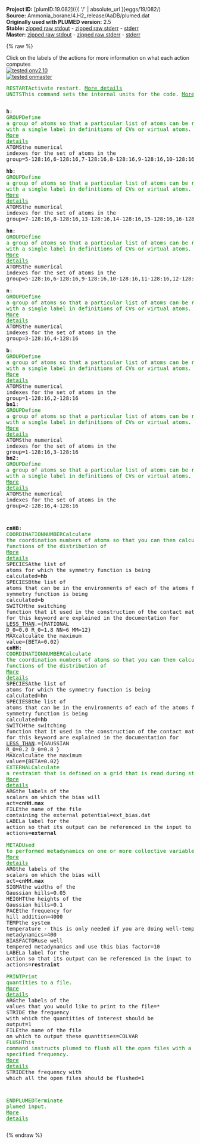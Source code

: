 **Project ID:** [plumID:19.082]({{ '/' | absolute_url }}eggs/19/082/)  
**Source:** Ammonia_borane/4.H2_release/AaDB/plumed.dat  
**Originally used with PLUMED version:** 2.5  
**Stable:** [zipped raw stdout](plumed.dat.plumed.stdout.txt.zip) - [zipped raw stderr](plumed.dat.plumed.stderr.txt.zip) - [stderr](plumed.dat.plumed.stderr)  
**Master:** [zipped raw stdout](plumed.dat.plumed_master.stdout.txt.zip) - [zipped raw stderr](plumed.dat.plumed_master.stderr.txt.zip) - [stderr](plumed.dat.plumed_master.stderr)  

{% raw %}
<div class="plumedpreheader">
<div class="headerInfo" id="value_details_data/Ammonia_borane/4.H2_release/AaDB/plumed.dat"> Click on the labels of the actions for more information on what each action computes </div>
<div class="containerBadge">
<div class="headerBadge"><a href="plumed.dat.plumed.stderr"><img src="https://img.shields.io/badge/v2.10-passing-green.svg" alt="tested onv2.10" /></a></div>
<div class="headerBadge"><a href="plumed.dat.plumed_master.stderr"><img src="https://img.shields.io/badge/master-passing-green.svg" alt="tested onmaster" /></a></div>
</div>
</div>
<pre class="plumedlisting">
<span class="plumedtooltip" style="color:green">RESTART<span class="right">Activate restart. <a href="https://www.plumed.org/doc-master/user-doc/html/RESTART" style="color:green">More details</a><i></i></span></span>
<span style="display:none;" id="data/Ammonia_borane/4.H2_release/AaDB/plumed.dat">The RESTART action with label <b></b> calculates something</span><span class="plumedtooltip" style="color:green">UNITS<span class="right">This command sets the internal units for the code. <a href="https://www.plumed.org/doc-master/user-doc/html/UNITS" style="color:green">More details</a><i></i></span></span> <span class="plumedtooltip">LENGTH<span class="right">the units of lengths<i></i></span></span>=A

<b name="data/Ammonia_borane/4.H2_release/AaDB/plumed.dath" onclick='showPath("data/Ammonia_borane/4.H2_release/AaDB/plumed.dat","data/Ammonia_borane/4.H2_release/AaDB/plumed.dath","data/Ammonia_borane/4.H2_release/AaDB/plumed.dath","brown")'>h</b>: <span class="plumedtooltip" style="color:green">GROUP<span class="right">Define a group of atoms so that a particular list of atoms can be referenced with a single label in definitions of CVs or virtual atoms. <a href="https://www.plumed.org/doc-master/user-doc/html/GROUP" style="color:green">More details</a><i></i></span></span> <span class="plumedtooltip">ATOMS<span class="right">the numerical indexes for the set of atoms in the group<i></i></span></span>=5-128:16,6-128:16,7-128:16,8-128:16,9-128:16,10-128:16,11-128:16,12-128:16,13-128:16,14-128:16,15-128:16,16-128:16   
<span style="display:none;" id="data/Ammonia_borane/4.H2_release/AaDB/plumed.dath">The GROUP action with label <b>h</b> calculates something</span><b name="data/Ammonia_borane/4.H2_release/AaDB/plumed.dathb" onclick='showPath("data/Ammonia_borane/4.H2_release/AaDB/plumed.dat","data/Ammonia_borane/4.H2_release/AaDB/plumed.dathb","data/Ammonia_borane/4.H2_release/AaDB/plumed.dathb","brown")'>hb</b>: <span class="plumedtooltip" style="color:green">GROUP<span class="right">Define a group of atoms so that a particular list of atoms can be referenced with a single label in definitions of CVs or virtual atoms. <a href="https://www.plumed.org/doc-master/user-doc/html/GROUP" style="color:green">More details</a><i></i></span></span> <span class="plumedtooltip">ATOMS<span class="right">the numerical indexes for the set of atoms in the group<i></i></span></span>=7-128:16,8-128:16,13-128:16,14-128:16,15-128:16,16-128:16  
<span style="display:none;" id="data/Ammonia_borane/4.H2_release/AaDB/plumed.dathb">The GROUP action with label <b>hb</b> calculates something</span><b name="data/Ammonia_borane/4.H2_release/AaDB/plumed.dathn" onclick='showPath("data/Ammonia_borane/4.H2_release/AaDB/plumed.dat","data/Ammonia_borane/4.H2_release/AaDB/plumed.dathn","data/Ammonia_borane/4.H2_release/AaDB/plumed.dathn","brown")'>hn</b>: <span class="plumedtooltip" style="color:green">GROUP<span class="right">Define a group of atoms so that a particular list of atoms can be referenced with a single label in definitions of CVs or virtual atoms. <a href="https://www.plumed.org/doc-master/user-doc/html/GROUP" style="color:green">More details</a><i></i></span></span> <span class="plumedtooltip">ATOMS<span class="right">the numerical indexes for the set of atoms in the group<i></i></span></span>=5-128:16,6-128:16,9-128:16,10-128:16,11-128:16,12-128:16  
<span style="display:none;" id="data/Ammonia_borane/4.H2_release/AaDB/plumed.dathn">The GROUP action with label <b>hn</b> calculates something</span><b name="data/Ammonia_borane/4.H2_release/AaDB/plumed.datn" onclick='showPath("data/Ammonia_borane/4.H2_release/AaDB/plumed.dat","data/Ammonia_borane/4.H2_release/AaDB/plumed.datn","data/Ammonia_borane/4.H2_release/AaDB/plumed.datn","brown")'>n</b>: <span class="plumedtooltip" style="color:green">GROUP<span class="right">Define a group of atoms so that a particular list of atoms can be referenced with a single label in definitions of CVs or virtual atoms. <a href="https://www.plumed.org/doc-master/user-doc/html/GROUP" style="color:green">More details</a><i></i></span></span> <span class="plumedtooltip">ATOMS<span class="right">the numerical indexes for the set of atoms in the group<i></i></span></span>=3-128:16,4-128:16   
<span style="display:none;" id="data/Ammonia_borane/4.H2_release/AaDB/plumed.datn">The GROUP action with label <b>n</b> calculates something</span><b name="data/Ammonia_borane/4.H2_release/AaDB/plumed.datb" onclick='showPath("data/Ammonia_borane/4.H2_release/AaDB/plumed.dat","data/Ammonia_borane/4.H2_release/AaDB/plumed.datb","data/Ammonia_borane/4.H2_release/AaDB/plumed.datb","brown")'>b</b>: <span class="plumedtooltip" style="color:green">GROUP<span class="right">Define a group of atoms so that a particular list of atoms can be referenced with a single label in definitions of CVs or virtual atoms. <a href="https://www.plumed.org/doc-master/user-doc/html/GROUP" style="color:green">More details</a><i></i></span></span> <span class="plumedtooltip">ATOMS<span class="right">the numerical indexes for the set of atoms in the group<i></i></span></span>=1-128:16,2-128:16 
<span style="display:none;" id="data/Ammonia_borane/4.H2_release/AaDB/plumed.datb">The GROUP action with label <b>b</b> calculates something</span><b name="data/Ammonia_borane/4.H2_release/AaDB/plumed.datbn1" onclick='showPath("data/Ammonia_borane/4.H2_release/AaDB/plumed.dat","data/Ammonia_borane/4.H2_release/AaDB/plumed.datbn1","data/Ammonia_borane/4.H2_release/AaDB/plumed.datbn1","brown")'>bn1</b>: <span class="plumedtooltip" style="color:green">GROUP<span class="right">Define a group of atoms so that a particular list of atoms can be referenced with a single label in definitions of CVs or virtual atoms. <a href="https://www.plumed.org/doc-master/user-doc/html/GROUP" style="color:green">More details</a><i></i></span></span> <span class="plumedtooltip">ATOMS<span class="right">the numerical indexes for the set of atoms in the group<i></i></span></span>=1-128:16,3-128:16 
<span style="display:none;" id="data/Ammonia_borane/4.H2_release/AaDB/plumed.datbn1">The GROUP action with label <b>bn1</b> calculates something</span><b name="data/Ammonia_borane/4.H2_release/AaDB/plumed.datbn2" onclick='showPath("data/Ammonia_borane/4.H2_release/AaDB/plumed.dat","data/Ammonia_borane/4.H2_release/AaDB/plumed.datbn2","data/Ammonia_borane/4.H2_release/AaDB/plumed.datbn2","brown")'>bn2</b>: <span class="plumedtooltip" style="color:green">GROUP<span class="right">Define a group of atoms so that a particular list of atoms can be referenced with a single label in definitions of CVs or virtual atoms. <a href="https://www.plumed.org/doc-master/user-doc/html/GROUP" style="color:green">More details</a><i></i></span></span> <span class="plumedtooltip">ATOMS<span class="right">the numerical indexes for the set of atoms in the group<i></i></span></span>=2-128:16,4-128:16 

<span style="display:none;" id="data/Ammonia_borane/4.H2_release/AaDB/plumed.datbn2">The GROUP action with label <b>bn2</b> calculates something</span><b name="data/Ammonia_borane/4.H2_release/AaDB/plumed.datcnHB" onclick='showPath("data/Ammonia_borane/4.H2_release/AaDB/plumed.dat","data/Ammonia_borane/4.H2_release/AaDB/plumed.datcnHB","data/Ammonia_borane/4.H2_release/AaDB/plumed.datcnHB","brown")'>cnHB</b>: <span class="plumedtooltip" style="color:green">COORDINATIONNUMBER<span class="right">Calculate the coordination numbers of atoms so that you can then calculate functions of the distribution of <a href="https://www.plumed.org/doc-master/user-doc/html/COORDINATIONNUMBER" style="color:green">More details</a><i></i></span></span> <span class="plumedtooltip">SPECIESA<span class="right">the list of atoms for which the symmetry function is being calculated<i></i></span></span>=<b name="data/Ammonia_borane/4.H2_release/AaDB/plumed.dathb">hb</b> <span class="plumedtooltip">SPECIESB<span class="right">the list of atoms that can be in the environments of each of the atoms for which the symmetry function is being calculated<i></i></span></span>=<b name="data/Ammonia_borane/4.H2_release/AaDB/plumed.datb">b</b> <span class="plumedtooltip">SWITCH<span class="right">the switching function that it used in the construction of the contact matrix. Options for this keyword are explained in the documentation for <a href="https://www.plumed.org/doc-master/user-doc/html/LESS_THAN">LESS_THAN</a>.<i></i></span></span>={RATIONAL D_0=0.0 R_0=1.8 NN=6 MM=12} <span class="plumedtooltip">MAX<span class="right">calculate the maximum value<i></i></span></span>={BETA=0.02}
<span style="display:none;" id="data/Ammonia_borane/4.H2_release/AaDB/plumed.datcnHB">The COORDINATIONNUMBER action with label <b>cnHB</b> calculates the following quantities:<table  align="center" frame="void" width="95%" cellpadding="5%"><tr><td width="5%"><b> Quantity </b>  </td><td><b> Description </b> </td></tr><tr><td width="5%">cnHB.max</td><td>the maximum colvar</td></tr><tr><td width="5%">cnHB.value</td><td>the coordination numbers of the specified atoms</td></tr></table></span><b name="data/Ammonia_borane/4.H2_release/AaDB/plumed.datcnHH" onclick='showPath("data/Ammonia_borane/4.H2_release/AaDB/plumed.dat","data/Ammonia_borane/4.H2_release/AaDB/plumed.datcnHH","data/Ammonia_borane/4.H2_release/AaDB/plumed.datcnHH","brown")'>cnHH</b>: <span class="plumedtooltip" style="color:green">COORDINATIONNUMBER<span class="right">Calculate the coordination numbers of atoms so that you can then calculate functions of the distribution of <a href="https://www.plumed.org/doc-master/user-doc/html/COORDINATIONNUMBER" style="color:green">More details</a><i></i></span></span> <span class="plumedtooltip">SPECIESA<span class="right">the list of atoms for which the symmetry function is being calculated<i></i></span></span>=<b name="data/Ammonia_borane/4.H2_release/AaDB/plumed.dathn">hn</b> <span class="plumedtooltip">SPECIESB<span class="right">the list of atoms that can be in the environments of each of the atoms for which the symmetry function is being calculated<i></i></span></span>=<b name="data/Ammonia_borane/4.H2_release/AaDB/plumed.dathb">hb</b> <span class="plumedtooltip">SWITCH<span class="right">the switching function that it used in the construction of the contact matrix. Options for this keyword are explained in the documentation for <a href="https://www.plumed.org/doc-master/user-doc/html/LESS_THAN">LESS_THAN</a>.<i></i></span></span>={GAUSSIAN R_0=0.2 D_0=0.8 } <span class="plumedtooltip">MAX<span class="right">calculate the maximum value<i></i></span></span>={BETA=0.02}
<span style="display:none;" id="data/Ammonia_borane/4.H2_release/AaDB/plumed.datcnHH">The COORDINATIONNUMBER action with label <b>cnHH</b> calculates the following quantities:<table  align="center" frame="void" width="95%" cellpadding="5%"><tr><td width="5%"><b> Quantity </b>  </td><td><b> Description </b> </td></tr><tr><td width="5%">cnHH.max</td><td>the maximum colvar</td></tr><tr><td width="5%">cnHH.value</td><td>the coordination numbers of the specified atoms</td></tr></table></span><span class="plumedtooltip" style="color:green">EXTERNAL<span class="right">Calculate a restraint that is defined on a grid that is read during start up <a href="https://www.plumed.org/doc-master/user-doc/html/EXTERNAL" style="color:green">More details</a><i></i></span></span> <span class="plumedtooltip">ARG<span class="right">the labels of the scalars on which the bias will act<i></i></span></span>=<b name="data/Ammonia_borane/4.H2_release/AaDB/plumed.datcnHH">cnHH.max</b> <span class="plumedtooltip">FILE<span class="right">the name of the file containing the external potential<i></i></span></span>=ext_bias.dat <span class="plumedtooltip">LABEL<span class="right">a label for the action so that its output can be referenced in the input to other actions<i></i></span></span>=<b name="data/Ammonia_borane/4.H2_release/AaDB/plumed.datexternal" onclick='showPath("data/Ammonia_borane/4.H2_release/AaDB/plumed.dat","data/Ammonia_borane/4.H2_release/AaDB/plumed.datexternal","data/Ammonia_borane/4.H2_release/AaDB/plumed.datexternal","brown")'>external</b> 
<br/><span style="display:none;" id="data/Ammonia_borane/4.H2_release/AaDB/plumed.datexternal">The EXTERNAL action with label <b>external</b> calculates the following quantities:<table  align="center" frame="void" width="95%" cellpadding="5%"><tr><td width="5%"><b> Quantity </b>  </td><td><b> Description </b> </td></tr><tr><td width="5%">external.bias</td><td>the instantaneous value of the bias potential</td></tr></table></span><span class="plumedtooltip" style="color:green">METAD<span class="right">Used to performed metadynamics on one or more collective variables. <a href="https://www.plumed.org/doc-master/user-doc/html/METAD" style="color:green">More details</a><i></i></span></span> <span class="plumedtooltip">ARG<span class="right">the labels of the scalars on which the bias will act<i></i></span></span>=<b name="data/Ammonia_borane/4.H2_release/AaDB/plumed.datcnHH">cnHH.max</b> <span class="plumedtooltip">SIGMA<span class="right">the widths of the Gaussian hills<i></i></span></span>=0.05 <span class="plumedtooltip">HEIGHT<span class="right">the heights of the Gaussian hills<i></i></span></span>=0.1 <span class="plumedtooltip">PACE<span class="right">the frequency for hill addition<i></i></span></span>=4000 <span class="plumedtooltip">TEMP<span class="right">the system temperature - this is only needed if you are doing well-tempered metadynamics<i></i></span></span>=400 <span class="plumedtooltip">BIASFACTOR<span class="right">use well tempered metadynamics and use this bias factor<i></i></span></span>=10 <span class="plumedtooltip">LABEL<span class="right">a label for the action so that its output can be referenced in the input to other actions<i></i></span></span>=<b name="data/Ammonia_borane/4.H2_release/AaDB/plumed.datrestraint" onclick='showPath("data/Ammonia_borane/4.H2_release/AaDB/plumed.dat","data/Ammonia_borane/4.H2_release/AaDB/plumed.datrestraint","data/Ammonia_borane/4.H2_release/AaDB/plumed.datrestraint","brown")'>restraint</b> 
<br/><span style="display:none;" id="data/Ammonia_borane/4.H2_release/AaDB/plumed.datrestraint">The METAD action with label <b>restraint</b> calculates the following quantities:<table  align="center" frame="void" width="95%" cellpadding="5%"><tr><td width="5%"><b> Quantity </b>  </td><td><b> Description </b> </td></tr><tr><td width="5%">restraint.bias</td><td>the instantaneous value of the bias potential</td></tr></table></span><span class="plumedtooltip" style="color:green">PRINT<span class="right">Print quantities to a file. <a href="https://www.plumed.org/doc-master/user-doc/html/PRINT" style="color:green">More details</a><i></i></span></span> <span class="plumedtooltip">ARG<span class="right">the labels of the values that you would like to print to the file<i></i></span></span>=* <span class="plumedtooltip">STRIDE<span class="right"> the frequency with which the quantities of interest should be output<i></i></span></span>=1 <span class="plumedtooltip">FILE<span class="right">the name of the file on which to output these quantities<i></i></span></span>=COLVAR
<span class="plumedtooltip" style="color:green">FLUSH<span class="right">This command instructs plumed to flush all the open files with a user specified frequency. <a href="https://www.plumed.org/doc-master/user-doc/html/FLUSH" style="color:green">More details</a><i></i></span></span> <span class="plumedtooltip">STRIDE<span class="right">the frequency with which all the open files should be flushed<i></i></span></span>=1

<span class="plumedtooltip" style="color:green">ENDPLUMED<span class="right">Terminate plumed input. <a href="https://www.plumed.org/doc-master/user-doc/html/ENDPLUMED" style="color:green">More details</a><i></i></span></span><span style="color:blue" class="comment">
</span></pre>
{% endraw %}

